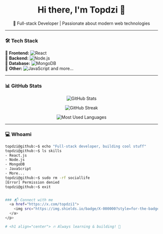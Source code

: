 <h1 align="center">Hi there, I'm Topdzi 👋</h1>

<p align="center">
  🚀 Full-stack Developer | Passionate about modern web technologies  
</p>

---

### 🛠 Tech Stack  
🔹 **Frontend:** ![React](https://img.shields.io/badge/React-20232A?style=for-the-badge&logo=react&logoColor=61DAFB)  
🔹 **Backend:** ![Node.js](https://img.shields.io/badge/Node.js-43853D?style=for-the-badge&logo=node.js&logoColor=white)  
🔹 **Database:** ![MongoDB](https://img.shields.io/badge/MongoDB-4EA94B?style=for-the-badge&logo=mongodb&logoColor=white)  
🔹 **Other:** ![JavaScript](https://img.shields.io/badge/JavaScript-F7DF1E?style=for-the-badge&logo=javascript&logoColor=black) and more...  

---

### 📊 GitHub Stats  
<p align="center">
  <img src="https://github-readme-stats.vercel.app/api?username=topdzi&show_icons=true&theme=radical" alt="GitHub Stats" />
</p>

<p align="center">
  <img src="https://github-readme-streak-stats.herokuapp.com/?user=topdzi&theme=radical" alt="GitHub Streak" />
</p>

<p align="center">
  <img src="https://github-readme-stats.vercel.app/api/top-langs/?username=topdzi&layout=compact&theme=radical" alt="Most Used Languages" />
</p>

---

### 💻 Whoami  
```bash
topdzi@github:~$ echo "Full-stack developer, building cool stuff"
topdzi@github:~$ ls skills
- React.js
- Node.js
- MongoDB
- JavaScript
- More...
topdzi@github:~$ sudo rm -rf sociallife
[Error] Permission denied
topdzi@github:~$ exit


### 📬 Connect with me  
  <a href="https://x.com/topdzi1">
    <img src="https://img.shields.io/badge/X-000000?style=for-the-badge&logo=x&logoColor=white" alt="Twitter" />
  </a>
</p>

# <h1 align="center"> 🔥 Always learning & building! 🚀  
